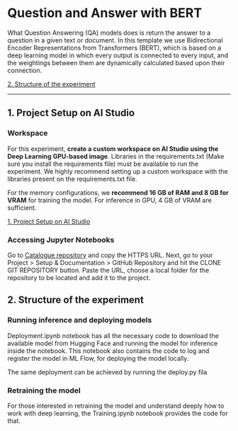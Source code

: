# Question and Answer with BERT
 What Question Answering (QA) models does is return the answer to a question in a given text or document. In this template we use Bidirectional Encoder Representations from Transformers (BERT), which is based on a deep learning model in which every output is connected to every input, and the weightings between them are dynamically calculated based upon their connection.
 
 [2. Structure of the experiment](#2-structure-of-the-experiment)
 
 ---

 ## 1. Project Setup on AI Studio
  ### Workspace

  For this experiment, **create a custom workspace on AI Studio using the Deep Learning GPU-based image**. Libraries in the requirements.txt (Make sure you install the requirements file) must be available to run the experiment. We highly recommend setting up a custom workspace with the libraries present on the requirements.txt file.
 
  For the memory configurations, we **recommend 16 GB of RAM and 8 GB for VRAM** for training the model. For inference in GPU, 4 GB of VRAM are sufficient.


  [1. Project Setup on AI Studio](#1-project-setup-on-ai-studio)

  ### Accessing Jupyter Notebooks
  
  Go to [Catalogue repository](https://github.com/HPInc/aistudio-samples) and copy the HTTPS URL. Next, go to your Project > Setup & Documentation > GitHub Repository and hit the CLONE GIT REPOSITORY button. Paste the URL, choose a local folder for the repository to be located and add it to the project.
 
## 2. Structure of the experiment

   ### Running inference and deploying models

   Deployment.ipynb notebook has all the necessary code to download the available model from Hugging Face and running the model for inference inside the notebook. This notebook also contains the code to log and register the model in ML Flow, for deploying the model locally. 

   The same deployment can be achieved by running the deploy.py fila

   ### Retraining the model

   For those interested in retraining the model and understand deeply how to work with deep learning, the Training.ipynb notebook provides the code for that.